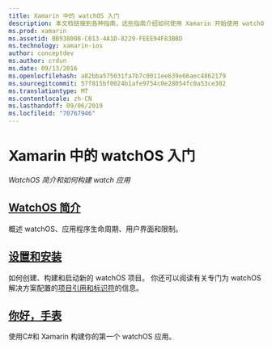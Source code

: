 ```yaml
---
title: Xamarin 中的 watchOS 入门
description: 本文档链接到各种指南，这些指南介绍如何使用 Xamarin 开始使用 watchOS 开发。 链接的内容提供了 watchOS 简介，说明了如何为 Xamarin 安装 watchOS 支持，并演示了如何构建初始应用程序。
ms.prod: xamarin
ms.assetid: BB938008-C013-4A1D-8229-FEEE94F83BBD
ms.technology: xamarin-ios
author: conceptdev
ms.author: crdun
ms.date: 09/13/2016
ms.openlocfilehash: a82bba575031fa7b7c0011ee639e66aec4862179
ms.sourcegitcommit: 57f815bf0024b1afe9754c0e28054fc0a53ce302
ms.translationtype: MT
ms.contentlocale: zh-CN
ms.lasthandoff: 09/06/2019
ms.locfileid: "70767946"
---
```

# <a name="getting-started-with-watchos-in-xamarin"></a>Xamarin 中的 watchOS 入门

_WatchOS 简介和如何构建 watch 应用_

## <a name="introduction-to-watchosioswatchosget-startedintro-to-watchosmd"></a>[WatchOS 简介](~/ios/watchos/get-started/intro-to-watchos.md)

概述 watchOS、应用程序生命周期、用户界面和限制。

## <a name="setup--installationioswatchosget-startedinstallationmd"></a>[设置和安装](~/ios/watchos/get-started/installation.md)

如何创建、构建和启动新的 watchOS 项目。
你还可以阅读有关专门为 watchOS 解决方案配置的[项目引用和标识符](~/ios/watchos/get-started/project-references.md)的信息。

## <a name="hello-watchioswatchosget-startedhello-watchmd"></a>[你好，手表](~/ios/watchos/get-started/hello-watch.md)

使用C#和 Xamarin 构建你的第一个 watchOS 应用。

